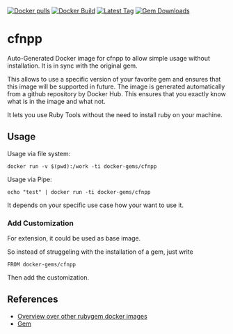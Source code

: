 [![Docker pulls](https://img.shields.io/docker/pulls/rubygem/cfnpp.svg)](https://hub.docker.com/r/rubygem/cfnpp/)
[![Docker Build](https://img.shields.io/docker/automated/rubygem/cfnpp.svg)](https://hub.docker.com/r/rubygem/cfnpp/)
[![Latest Tag](https://img.shields.io/github/tag/docker-rubygem/cfnpp.svg)](https://hub.docker.com/r/rubygem/cfnpp/)
[![Gem Downloads](https://img.shields.io/gem/dt/cfnpp.svg)](https://rubygems.org/gems/cfnpp/)
# cfnpp

Auto-Generated Docker image for cfnpp to allow simple usage without installation.
It is in sync with the original gem.

This allows to use a specific version of your favorite gem and ensures that this image will be supported in future.
The image is generated automatically from a github repository by Docker Hub.
This ensures that you exactly know what is in the image and what not.

It lets you use Ruby Tools without the need to install ruby on your machine.

## Usage

Usage via file system:

`docker run -v $(pwd):/work -ti docker-gems/cfnpp`

Usage via Pipe:

`echo "test" | docker run -ti docker-gems/cfnpp`

It depends on your specific use case how your want to use it.

### Add Customization

For extension, it could be used as base image.

So instead of struggeling with the installation of a gem, just write

`FROM docker-gems/cfnpp`

Then add the customization.

## References

 - [Overview over other rubygem docker images](https://github.com/thinkbot/docker-rubygem)
 - [Gem](https://rubygems.org/gems/cfnpp/)
